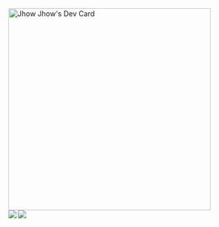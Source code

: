 <div>
<a href="https://app.daily.dev/JhonkBR"><img src="https://api.daily.dev/devcards/63152659dac04d05b4ff8c0e31780bfc.png?r=kc3" width="400" alt="Jhow Jhow's Dev Card"/></a>
<div>
  <div>
    <img align="left" src="https://github-readme-stats.vercel.app/api?username=JhonkBR&show_icons=true&theme=dracula&count_private=true" />
  </div>
  <div>
    <img align="left" src="https://github-readme-stats.vercel.app/api/top-langs/?username=JhonkBR&layout=compact&theme=dracula&count_private=true" />
  </div>
</div>
</div>
